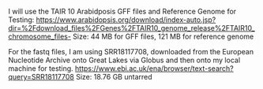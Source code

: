 I will use the TAIR 10 Arabidposis GFF files and Reference Genome for Testing: 
https://www.arabidopsis.org/download/index-auto.jsp?dir=%2Fdownload_files%2FGenes%2FTAIR10_genome_release%2FTAIR10_chromosome_files- Size: 44 MB for GFF files, 121 MB for reference genome



For the fastq files, I am using SRR18117708, downloaded from the European Nucleotide Archive onto Great Lakes via Globus and then onto my local machine for testing. https://www.ebi.ac.uk/ena/browser/text-search?query=SRR18117708 Size: 18.76 GB untarred
